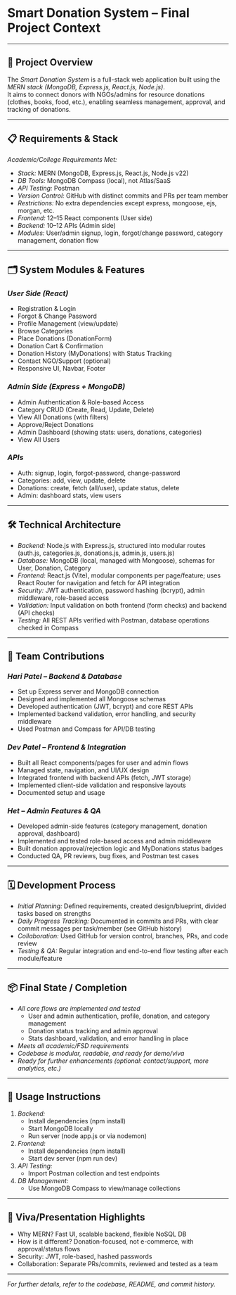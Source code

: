 # Smart Donation System – Final Project Context

---

## 🚀 Project Overview

The *Smart Donation System* is a full-stack web application built using the *MERN stack (MongoDB, Express.js, React.js, Node.js)*.  
It aims to connect donors with NGOs/admins for resource donations (clothes, books, food, etc.), enabling seamless management, approval, and tracking of donations.

---

## 📋 Requirements & Stack

*Academic/College Requirements Met:*
- *Stack:* MERN (MongoDB, Express.js, React.js, Node.js v22)
- *DB Tools:* MongoDB Compass (local), not Atlas/SaaS
- *API Testing:* Postman
- *Version Control:* GitHub with distinct commits and PRs per team member
- *Restrictions:* No extra dependencies except express, mongoose, ejs, morgan, etc.
- *Frontend:* 12–15 React components (User side)
- *Backend:* 10–12 APIs (Admin side)
- *Modules:* User/admin signup, login, forgot/change password, category management, donation flow

---

## 🗂 System Modules & Features

### *User Side (React)*
- Registration & Login
- Forgot & Change Password
- Profile Management (view/update)
- Browse Categories
- Place Donations (DonationForm)
- Donation Cart & Confirmation
- Donation History (MyDonations) with Status Tracking
- Contact NGO/Support (optional)
- Responsive UI, Navbar, Footer

### *Admin Side (Express + MongoDB)*
- Admin Authentication & Role-based Access
- Category CRUD (Create, Read, Update, Delete)
- View All Donations (with filters)
- Approve/Reject Donations
- Admin Dashboard (showing stats: users, donations, categories)
- View All Users

### *APIs*
- Auth: signup, login, forgot-password, change-password
- Categories: add, view, update, delete
- Donations: create, fetch (all/user), update status, delete
- Admin: dashboard stats, view users

---

## 🛠 Technical Architecture

- *Backend:* Node.js with Express.js, structured into modular routes (auth.js, categories.js, donations.js, admin.js, users.js)
- *Database:* MongoDB (local, managed with Mongoose), schemas for User, Donation, Category
- *Frontend:* React.js (Vite), modular components per page/feature; uses React Router for navigation and fetch for API integration
- *Security:* JWT authentication, password hashing (bcrypt), admin middleware, role-based access
- *Validation:* Input validation on both frontend (form checks) and backend (API checks)
- *Testing:* All REST APIs verified with Postman, database operations checked in Compass

---

## 👥 Team Contributions

### *Hari Patel – Backend & Database*
- Set up Express server and MongoDB connection
- Designed and implemented all Mongoose schemas
- Developed authentication (JWT, bcrypt) and core REST APIs
- Implemented backend validation, error handling, and security middleware
- Used Postman and Compass for API/DB testing

### *Dev Patel – Frontend & Integration*
- Built all React components/pages for user and admin flows
- Managed state, navigation, and UI/UX design
- Integrated frontend with backend APIs (fetch, JWT storage)
- Implemented client-side validation and responsive layouts
- Documented setup and usage

### *Het – Admin Features & QA*
- Developed admin-side features (category management, donation approval, dashboard)
- Implemented and tested role-based access and admin middleware
- Built donation approval/rejection logic and MyDonations status badges
- Conducted QA, PR reviews, bug fixes, and Postman test cases

---

## 🗓 Development Process

- *Initial Planning:* Defined requirements, created design/blueprint, divided tasks based on strengths
- *Daily Progress Tracking:* Documented in commits and PRs, with clear commit messages per task/member (see GitHub history)
- *Collaboration:* Used GitHub for version control, branches, PRs, and code review
- *Testing & QA:* Regular integration and end-to-end flow testing after each module/feature

---

## 📦 Final State / Completion

- *All core flows are implemented and tested*
  - User and admin authentication, profile, donation, and category management
  - Donation status tracking and admin approval
  - Stats dashboard, validation, and error handling in place
- *Meets all academic/FSD requirements*
- *Codebase is modular, readable, and ready for demo/viva*
- *Ready for further enhancements (optional: contact/support, more analytics, etc.)*

---

## 📝 Usage Instructions

1. *Backend:*  
   - Install dependencies (npm install)
   - Start MongoDB locally
   - Run server (node app.js or via nodemon)
2. *Frontend:*  
   - Install dependencies (npm install)
   - Start dev server (npm run dev)
3. *API Testing:*  
   - Import Postman collection and test endpoints
4. *DB Management:*  
   - Use MongoDB Compass to view/manage collections

---

## 💬 Viva/Presentation Highlights

- Why MERN? Fast UI, scalable backend, flexible NoSQL DB
- How is it different? Donation-focused, not e-commerce, with approval/status flows
- Security: JWT, role-based, hashed passwords
- Collaboration: Separate PRs/commits, reviewed and tested as a team

---

*For further details, refer to the codebase, README, and commit history.*